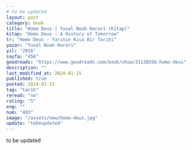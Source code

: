```yaml
---
# to be updated
layout: post
category: book
title: "Homo Deus | Yuval Noah Harari (Kitap)"
kitap: "Homo Deus - A History of Tomorrow"
tr: "Homo Deus - Yarının Kısa Bir Tarihi"
yazar: "Yuval Noah Harari"
yil: "2016"
sayfa: "456"
goodreads: "https://www.goodreads.com/book/show/31138556-homo-deus"
description: ""
last_modified_at: 2024-01-15
published: true
posted: 2024-01-15
tag: "tarih"
reread: "no"
rating: "5"
eng: ""
num: "403"
image: "/assets/new/homo-deus.jpg"
update: "tobeupdated"
---
```


to be updated
